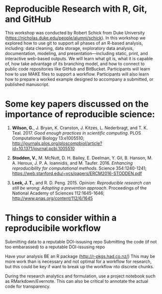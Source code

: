 # Reproducible Research with R, Git, and GitHub

This workshop was conducted by Robert Schick from Duke University (https://nicholas.duke.edu/people/alumni/schick).  In this workshop we explored how to use git to support all phases of an R-based analysis, including: data cleaning, data storage, exploratory data analysis, documentation, modeling, and presentation—including static, print, and interactive web-based outputs. We will learn what git is, what it is capable of, how take advantage of its branching model, and how to connect to public code repositories like GitHub and BitBucket. Participants will learn how to use MAKE files to support a workflow. Participants will also learn how to prepare a worked example designed to accompany a submitted, or published manuscript.

# Some key papers discussed on the importance of reproducible science:

1.  **Wilson, G.**, J. Bryan, K. Cranston, J. Kitzes, L. Nederbragt, and T. K. Teal. 2017. *Good enough practices in scientific computing*. PLOS Computational Biology 13:e1005510; http://journals.plos.org/ploscompbiol/article?id=10.1371/journal.pcbi.1005510
  
2.  **Stodden, V.**, M. McNutt, D. H. Bailey, E. Deelman, Y. Gil, B. Hanson, M. A. Heroux, J. P. A. Ioannidis, and M. Taufer. 2016. *Enhancing reproducibility for computational methods*. Science 354:1240-1241; https://web.stanford.edu/~vcs/papers/ERCM2016-STODDEN.pdf

2.  **Leek, J. T.**, and R. D. Peng. 2015. *Opinion: Reproducible research can still be wrong: Adopting a prevention approach*. Proceedings of the National Academy of Sciences 112:1645-1646; http://www.pnas.org/content/112/6/1645

# Things to consider within a reproducibile workflow

  Submitting data to a reputable DOI-issusing repo
  Submitting the code (if not too embarassed) to a reputable DOI-issusing repo
  
  Have your analysis BE an R package (http://r-pkgs.had.co.nz/)
    This may be more work than is necessary and not optimal for a workflow for research, but this could be key if want to break up the          workflow nto discrete chunks.
    
  During the research analytics and formulation, use a project notebook such as RMarkdown/Evernote.  This can also be critical to annotate the actual code for transparency.

  




